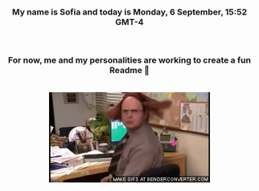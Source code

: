 


<div align="center">
<h3 >My name is Sofia and today is Monday, 6 September, 15:52 GMT-4</h3><br>
<h3 >For now, me and my personalities are working to create a fun Readme 👋
</h3><br>
<img src='img/dwight.gif' alt='working...'/>
</div>
